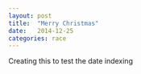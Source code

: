 ```yaml
---
layout: post
title:  "Merry Christmas"
date:   2014-12-25
categories: race
---
```


Creating this to test the date indexing
